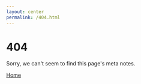 ```yaml
---
layout: center
permalink: /404.html
---
```


# 404

Sorry, we can't seem to find this page's meta notes.

<div class="mt3">
  <a href="{{ site.url }}/" class="button button-blue button-big">Home</a>
</div>
